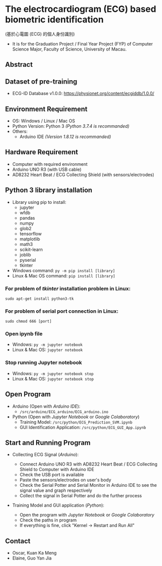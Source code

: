# The electrocardiogram (ECG) based biometric identification
(基於心電圖 (ECG) 的個人身份識別)
- It is for the Graduation Project / Final Year Project (FYP) of Computer Science Major, Faculty of Science, University of Macau. 

## Abstract

## Dataset of pre-training
* ECG-ID Database v1.0.0: https://physionet.org/content/ecgiddb/1.0.0/

## Environment Requirement
* OS: Windows / Linux / Mac OS
* Python Version: Python 3 *(Python 3.7.4 is recommanded)*
* Others:
  - Arduino IDE *(Version 1.8.12 is recommanded)*
  
## Hardware Requirement
* Computer with required environment
* Arduino UNO R3 (with USB cable)
* AD8232 Heart Beat / ECG Collecting Shield (with sensors/electrodes)

## Python 3 library installation
* Library using pip to install:
  - jupyter
  - wfdb
  - pandas
  - numpy
  - glob2
  - tensorflow
  - matplotlib
  - math3
  - scikit-learn
  - joblib
  - pyserial
  - tkinter
* Windows command: <code>py -m pip install [library]</code>
* Linux & Mac OS command: <code>pip install [library]</code>

### For problem of *tkinter* installation problem in Linux:
<code>sudo apt-get install python3-tk</code>

### For problem of serial port connection in Linux:
<code>sudo chmod 666 [port]</code>

### Open ipynb file
* Windows: <code>py -m jupyter notebook</code>
* Linux & Mac OS: <code>jupyter notebook</code>

### Stop running Jupyter notebook
* Windows: <code>py -m jupyter notebook stop</code>
* Linux & Mac OS: <code>jupyter notebook stop</code>

## Open Program
- Arduino (Open with *Arduino IDE*):
  - <code>/src/arduino/ECG_arduino/ECG_arduino.ino</code>
- Python (Open with *Jupyter Notebook* or *Google Colaboratory*)
  - Training Model: <code>/src/python/ECG_Prediction_SVM.ipynb</code>
  - GUI Identification Application: <code>/src/python/ECG_GUI_App.ipynb</code>

## Start and Running Program
- Collecting ECG Signal (*Arduino*): 
  - Connect Arduino UNO R3 with AD8232 Heart Beat / ECG Collecting Shield to Computer with Arduino IDE
  - Check the USB port is available
  - Paste the sensors/electrodes on user's body
  - Check the Serial Potter and Serial Monitor in Arduino IDE to see the signal value and graph respectively
  - Collect the signal in Serial Potter and do the further process

- Training Model and GUI application (*Python*):
  - Open the program with *Jupyter Notebook* or *Google Colaboratory*
  - Check the paths in program
  - If everything is fine, click "Kernel -> Restart and Run All"

## Contact
* Oscar, Kuan Ka Meng
* Elaine, Guo Yan Jia
